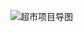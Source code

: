 ![超市项目导图](https://github.com/xruanjian/csharp/blob/master/%E8%B6%85%E5%B8%82%E6%94%B6%E9%93%B6%E7%B3%BB%E7%BB%9F/%E8%B6%85%E5%B8%82%E7%AE%A1%E7%90%86%E7%B3%BB%E7%BB%9F.jpg"超市项目流程图")
